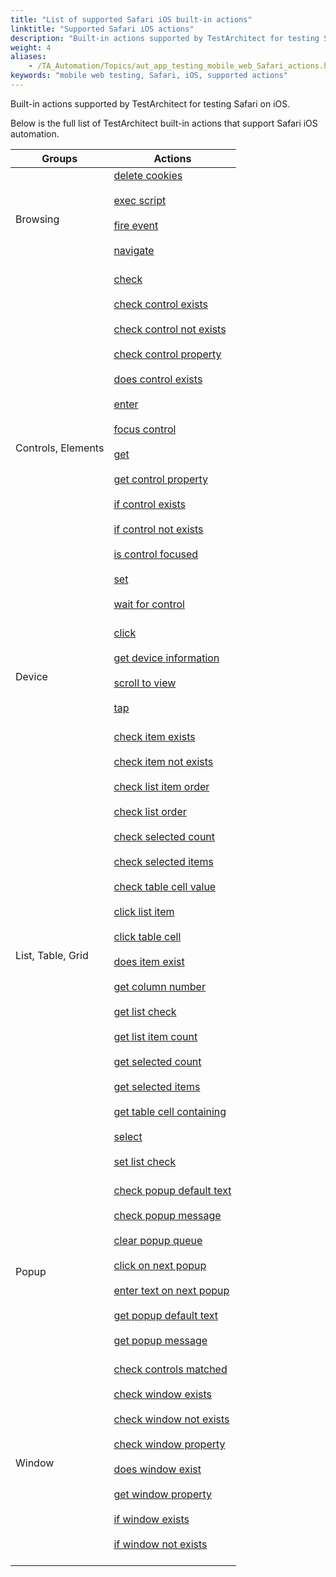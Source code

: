```yaml
--- 
title: "List of supported Safari iOS built-in actions"
linktitle: "Supported Safari iOS actions"
description: "Built-in actions supported by TestArchitect for testing Safari on iOS."
weight: 4
aliases: 
    - /TA_Automation/Topics/aut_app_testing_mobile_web_Safari_actions.html
keywords: "mobile web testing, Safari, iOS, supported actions"
---
```


Built-in actions supported by TestArchitect for testing Safari on iOS.

Below is the full list of TestArchitect built-in actions that support Safari iOS automation.

|Groups|Actions|
|------|-------|
|Browsing|[delete cookies](/TA_Automation/Topics/bia_delete_cookies.html)<br><br> [exec script](/TA_Automation/Topics/bia_exec_script.html)<br><br> [fire event](/TA_Automation/Topics/bia_fire_event.html)<br><br> [navigate](/TA_Automation/Topics/bia_navigate.html)<br><br>|<br>
|Controls, Elements|[check](/TA_Automation/Topics/bia_check.html)<br><br> [check control exists](/TA_Automation/Topics/bia_check_control_exists.html)<br><br> [check control not exists](/TA_Automation/Topics/bia_check_control_not_exists.html)<br><br> [check control property](/TA_Automation/Topics/bia_check_control_property.html)<br><br> [does control exists](/TA_Automation/Topics/bia_does_control_exist.html)<br><br> [enter](/TA_Automation/Topics/bia_enter.html)<br><br> [focus control](/TA_Automation/Topics/bia_focus_control.html)<br><br> [get](/TA_Automation/Topics/bia_get.html)<br><br> [get control property](/TA_Automation/Topics/bia_get_control_property.html)<br><br> [if control exists](/TA_Automation/Topics/bia_if_control_exists.html)<br><br> [if control not exists](/TA_Automation/Topics/bia_if_control_not_exists.html)<br><br> [is control focused](/TA_Automation/Topics/bia_is_control_focused.html)<br><br> [set](/TA_Automation/Topics/bia_set.html)<br><br> [wait for control](/TA_Automation/Topics/bia_wait_for_control.html)<br><br>|<br>
|Device|[click](/TA_Automation/Topics/bia_click.html)<br><br> [get device information](/TA_Automation/Topics/bia_get_device_information.html)<br><br> [scroll to view](/TA_Automation/Topics/bia_iOS_scroll_to_view.html)<br><br> [tap](/TA_Automation/Topics/bia_tap.html)<br><br>|<br>
|List, Table, Grid|[check item exists](/TA_Automation/Topics/bia_check_item_exists.html)<br><br> [check item not exists](/TA_Automation/Topics/bia_check_item_not_exists.html)<br><br> [check list item order](/TA_Automation/Topics/bia_check_list_item_order.html)<br><br> [check list order](/TA_Automation/Topics/bia_check_list_order.html)<br><br> [check selected count](/TA_Automation/Topics/bia_check_selected_count.html)<br><br> [check selected items](/TA_Automation/Topics/bia_check_selected_items.html)<br><br> [check table cell value](/TA_Automation/Topics/bia_check_table_cell_value.html)<br><br> [click list item](/TA_Automation/Topics/bia_click_list_item.html)<br><br> [click table cell](/TA_Automation/Topics/bia_click_table_cell.html)<br><br> [does item exist](/TA_Automation/Topics/bia_does_item_exist.html)<br><br> [get column number](/TA_Automation/Topics/bia_get_column_number.html)<br><br> [get list check](/TA_Automation/Topics/bia_get_list_check.html)<br><br> [get list item count](/TA_Automation/Topics/bia_get_list_item_count.html)<br><br> [get selected count](/TA_Automation/Topics/bia_get_selected_count.html)<br><br> [get selected items](/TA_Automation/Topics/bia_get_selected_items.html)<br><br> [get table cell containing](/TA_Automation/Topics/bia_get_table_cell_containing.html)<br><br> [select](/TA_Automation/Topics/bia_select.html)<br><br> [set list check](/TA_Automation/Topics/bia_set_list_check.html)<br><br>|<br>
|Popup|[check popup default text](/TA_Automation/Topics/bia_check_popup_default_text.html)<br><br> [check popup message](/TA_Automation/Topics/bia_check_popup_message.html)<br><br> [clear popup queue](/TA_Automation/Topics/bia_clear_popup_queue.html)<br><br> [click on next popup](/TA_Automation/Topics/bia_click_on_next_popup.html)<br><br> [enter text on next popup](/TA_Automation/Topics/bia_enter_text_on_next_popup.html)<br><br> [get popup default text](/TA_Automation/Topics/bia_get_popup_default_text.html)<br><br> [get popup message](/TA_Automation/Topics/bia_get_popup_message.html)<br><br>|<br>
|Window|[check controls matched](/TA_Automation/Topics/bia_check_controls_matched.html)<br><br> [check window exists](/TA_Automation/Topics/bia_check_window_exists.html)<br><br> [check window not exists](/TA_Automation/Topics/bia_check_window_not_exists.html)<br><br> [check window property](/TA_Automation/Topics/bia_check_window_property.html)<br><br> [does window exist](/TA_Automation/Topics/bia_does_window_exist.html)<br><br> [get window property](/TA_Automation/Topics/bia_get_window_property.html)<br><br> [if window exists](/TA_Automation/Topics/bia_if_window_exists.html)<br><br> [if window not exists](/TA_Automation/Topics/bia_if_window_not_exists.html)<br><br>|<br>




